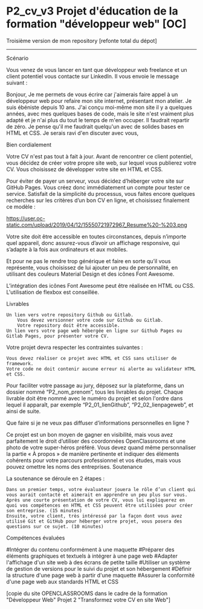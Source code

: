 # P2_cv_v3 Projet d'éducation  de la  formation  "développeur web"  [OC]
Troisième version de mon repository
[refonte total du dépot]
***********************************************************************************************************************************************************
Scénario

Vous venez de vous lancer en tant que développeur web freelance et un client potentiel vous contacte sur LinkedIn. Il vous envoie le message suivant :

Bonjour,
Je me permets de vous écrire car j'aimerais faire appel à un développeur web pour refaire mon site internet, présentant mon atelier. Je suis ébéniste depuis 10 ans. J'ai conçu moi-même mon site il y a quelques années, avec mes quelques bases de code, mais le site n'est vraiment plus adapté et je n'ai plus du tout le temps de m'en occuper. Il faudrait repartir de zéro. Je pense qu'il me faudrait quelqu'un avec de solides bases en HTML et CSS. Je serais ravi d'en discuter avec vous,

Bien cordialement

 

Votre CV n'est pas tout à fait à jour. Avant de rencontrer ce client potentiel, vous décidez de créer votre propre site web, sur lequel vous publierez votre CV. Vous choisissez de développer votre site en HTML et CSS. 

Pour éviter de payer un serveur, vous décidez d’héberger votre site sur GitHub Pages. Vous créez donc immédiatement un compte pour tester ce service. Satisfait de la simplicité du processus, vous faites encore quelques recherches sur les critères d’un bon CV en ligne, et choisissez finalement ce modèle : 

 
https://user.oc-static.com/upload/2019/04/12/15550721972967_Resume%20-%203.png


Votre site doit être accessible en toutes circonstances, depuis n’importe quel appareil, donc assurez-vous d’avoir un affichage responsive, qui s’adapte à la fois aux ordinateurs et aux mobiles. 

Et pour ne pas le rendre trop générique et faire en sorte qu’il vous représente, vous choisissez de lui ajouter un peu de personnalité, en utilisant des couleurs Material Design et des icônes Font Awesome.

L’intégration des icônes Font Awesome peut être réalisée en HTML ou CSS. 
L'utilisation de flexbox est conseillée.

Livrables

    Un lien vers votre repository Github ou Gitlab. 
        Vous devez versionner votre code sur Github ou Gitlab.
        Votre repository doit être accessible.
    Un lien vers votre page web hébergée en ligne sur Github Pages ou Gitlab Pages, pour présenter votre CV. 

Votre projet devra respecter les contraintes suivantes : 

    Vous devez réaliser ce projet avec HTML et CSS sans utiliser de framework.
    Votre code ne doit contenir aucune erreur ni alerte au validateur HTML et CSS.

Pour faciliter votre passage au jury, déposez sur la plateforme, dans un dossier nommé “P2_nom_prenom”, tous les livrables du projet. Chaque livrable doit être nommé avec le numéro du projet et selon l'ordre dans lequel il apparaît, par exemple “P2_01_lienGithub”, “P2_02_lienpageweb”, et ainsi de suite.

Que faire si je ne veux pas diffuser d’informations personnelles en ligne ? 

Ce projet est un bon moyen de gagner en visibilité, mais vous avez parfaitement le droit d’utiliser des coordonnées OpenClassrooms et une photo de votre super-héros préféré. Vous devez quand même personnaliser la partie « À propos » de manière pertinente et indiquer des éléments cohérents pour votre parcours professionnel et vos études, mais vous pouvez omettre les noms des entreprises.
Soutenance

La soutenance se déroule en 2 étapes :

    Dans un premier temps, votre évaluateur jouera le rôle d’un client qui vous aurait contacté et aimerait en apprendre un peu plus sur vous. Après une courte présentation de votre CV, vous lui expliquerez en quoi vos compétences en HTML et CSS peuvent être utilisées pour créer son entreprise. (15 minutes)
    Ensuite, votre client, très intéressé par la façon dont vous avez utilisé Git et GitHub pour héberger votre projet, vous posera des questions sur ce sujet. (10 minutes)

Compétences évaluées

#Intégrer du contenu conformément à une maquette
#Préparer des éléments graphiques et textuels à intégrer à une page web
#Adapter l'affichage d'un site web à des écrans de petite taille
#Utiliser un système de gestion de versions pour le suivi du projet et son hébergement
#Définir la structure d'une page web à partir d'une maquette
#Assurer la conformité d'une page web aux standards HTML et CSS

[copie du site  OPENCLASSROOMS dans le cadre de la  formation "Développeur Web" Projet 2 "Transformez votre CV en site Web"]

